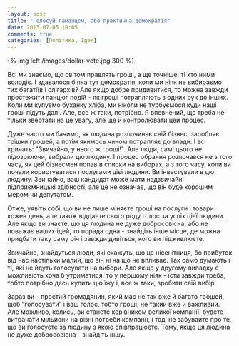 ```yaml
---
layout: post
title: "Голосуй гаманцем, або практична демократія"
date: 2013-07-05 10:05
comments: true
categories: [Політика, Ідея] 
---
```


{% img left /images/dollar-vote.jpg  300 %}

Всі ми знаємо, що світом правлять гроші, а ще точніше, ті хто ними володіє. І здавалося б яка тут демократія, коли ми ніяк не вибираємо тих багатіїв і олігархів?  Але якщо добре придивитися, то можна завжди простежити ланцюг подій - як гроші потрапляють з одних рук до інших. Коли ми купуємо буханку хліба, ми ніколи не турбуємося куди наші гроші підуть далі. Але, все ж таки, потрібно. Я впевнений, що треба не тільки звертати на це увагу, але ще й контролювати цей процес. 
<!-- more -->
Дуже часто ми бачимо, як людина розпочинає свій бізнес, заробляє трішки грошей, а потім якимось чином потрапляє до влади. І всі кричать: "Звичайно, у нього ж гроші!". Але люди, самі цього не підозрюючи, вибрали цю людину. І процес обрання розпочався не з того часу, як цей бізнесмен попав в списки на виборах, а з того часу, коли ви почали користуватися послугами цієї людини. Ви інвестували в цю людину. Звичайно, ваш кандидат може мати надзвичайні підприємницькі здібності, але це не означає, що він буде хорошим мером чи депутатом. 

Отже, уявіть собі, що ви не лише міняєте гроші на послуги і товари кожен день, але також віддаєте свого роду голос за успіх цієї людини. Але якщо ви знаєте, що ця людина не дуже добросовісна, або не поважає ваших ідей, то порада одна - знайдіть інше місце, де можна придбати таку саму річ і завжди дивіться, кого ви підживлюєте. 

Звичайно, знайдуться люди, які скажуть, що це нісенітниця, бо прибуток від нас настільки малий, що він ні на що не впливає. Так само думають і ті, які не йдуть голосувати на вибори. Але якщо у другому випадку є можливість хоча б утриматися, то у першому ніяк - їсти завжди треба, тобто потрібно десь купити цю їжу і, все ж таки, зробити свій вибір.

Зараз ви - простий громадянин, який має не так вже й багато грошей, щоб “голосувати” і ваш голос, тобто гроші, не такий вже й важливий. Але можливо, колись, ви станете керівником великої компанії, будете витрачати мільйони на різні потреби компанії, і тоді не забувайте про те, що ви голосуєте за людину з якою співпрацюєте. Тому, якщо ця людина не дуже добросовісна - знайдіть іншу.

